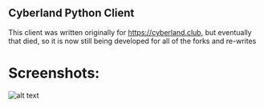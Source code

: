 ## Cyberland Python Client

This client was written originally for https://cyberland.club, but eventually that died, so it is now still being developed for all of the forks and re-writes

# Screenshots:
![alt text](https://i.imgur.com/ncsXCNp.png)
